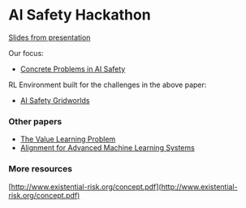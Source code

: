 # AI Safety Hackathon

[Slides from presentation](https://docs.google.com/presentation/d/1E8STFqz59n491DmEP1HxcAXwF4JpXBKfhqEaMRMyyCc/edit#slide=id.g3ab13f52bc_0_67)

Our focus:

- [Concrete Problems in AI Safety](https://arxiv.org/pdf/1606.06565.pdf)

RL Environment built for the challenges in the above paper:

- [AI Safety Gridworlds](https://github.com/deepmind/ai-safety-gridworlds)


### Other papers
- [The Value Learning Problem](https://intelligence.org/files/ValueLearningProblem.pdf)
- [Alignment for Advanced Machine Learning Systems](https://intelligence.org/files/AlignmentMachineLearning.pdf)

### More resources
[http://www.existential-risk.org/concept.pdf](http://www.existential-risk.org/concept.pdf)


